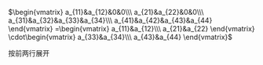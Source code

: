  $\begin{vmatrix}  
a_{11}&a_{12}&0&0\\\   
a_{21}&a_{22}&0&0\\\   
a_{31}&a_{32}&a_{33}&a_{34}\\\   
a_{41}&a_{42}&a_{43}&a_{44}  
\end{vmatrix}  
=\begin{vmatrix}  
a_{11}&a_{12}\\\   
a_{21}&a_{22}  
\end{vmatrix}  
\cdot\begin{vmatrix}  
a_{33}&a_{34}\\\   
a_{43}&a_{44}  
\end{vmatrix}$   
  
按前两行展开  
